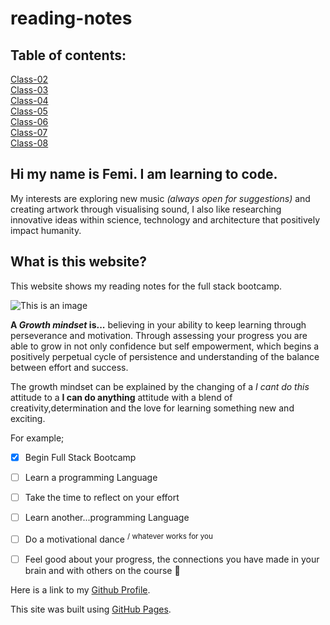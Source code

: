 # reading-notes
## Table of contents:

[Class-02](https://femidacosta.github.io/reading-notes/102/class-02)  
[Class-03](https://femidacosta.github.io/reading-notes/102/class-03)  
[Class-04](https://femidacosta.github.io/reading-notes/102/class-04)  
[Class-05](https://femidacosta.github.io/reading-notes/102/class-05)  
[Class-06](https://femidacosta.github.io/reading-notes/102/class-06)  
[Class-07](https://femidacosta.github.io/reading-notes/102/class-07)  
[Class-08](https://femidacosta.github.io/reading-notes/102/class-08)  


## Hi my name is Femi. I am learning to code.
My interests are exploring new music *(always open for suggestions)* and creating artwork through visualising sound, I also like researching innovative ideas within science, technology and architecture that positively impact humanity. 

## What is this website?

This website shows my reading notes for the full stack bootcamp. 

![This is an image](https://images.pexels.com/photos/886521/pexels-photo-886521.jpeg?auto=compress&cs=tinysrgb&w=1260&h=750&dpr=1)


**A _Growth mindset_ is...** believing in your ability to keep learning through perseverance and motivation. Through assessing your progress you are able to grow in not only confidence but self empowerment, which begins a positively perpetual cycle of persistence and understanding of the balance between effort and success.

The growth mindset can be explained by the changing of a *I cant do this* attitude to a **I can do anything** attitude with a blend of creativity,determination and the love for learning something new and exciting.

For example;
- [x] Begin Full Stack Bootcamp 
- [ ] Learn a programming Language
- [ ] Take the time to reflect on your effort
- [ ] Learn another...programming Language
- [ ] Do a motivational dance <sup> / whatever works for you </sup>
- [ ] Feel good about your progress, the connections you have made in your brain and with others on the course :tada:


Here is a link to my [Github Profile](https://github.com/femidacosta).  

This site was built using [GitHub Pages](https://pages.github.com/).

